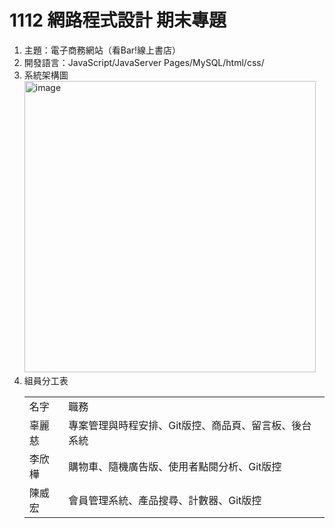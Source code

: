 # 1112 網路程式設計 期末專題
1. 主題：電子商務網站（看Bar!線上書店）
2. 開發語言：JavaScript/JavaServer Pages/MySQL/html/css/
3. 系統架構圖 <br>
<img width="466" alt="image" src="https://github.com/wayhong0928/jsp/assets/116798227/e52d4cc1-5201-49ff-b6b9-d19894f47d8b"> <br>
4. 組員分工表
    <table>
      <tr>
          <td>名字</td>
          <td>職務</td>
      </tr>
      <tr>
          <td>辜麗慈</td>
          <td>專案管理與時程安排、Git版控、商品頁、留言板、後台系統</td>
      </tr>
      <tr>
          <td>李欣樺</td>
          <td>購物車、隨機廣告版、使用者點閱分析、Git版控</td>
      </tr>
      <tr>
          <td>陳威宏</td>
          <td>會員管理系統、產品搜尋、計數器、Git版控</td>
      </tr>
    </table>

